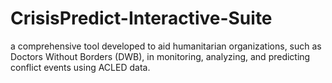 # CrisisPredict-Interactive-Suite
a comprehensive tool developed to aid humanitarian organizations, such as Doctors Without Borders (DWB), in monitoring, analyzing, and predicting conflict events using ACLED data.
